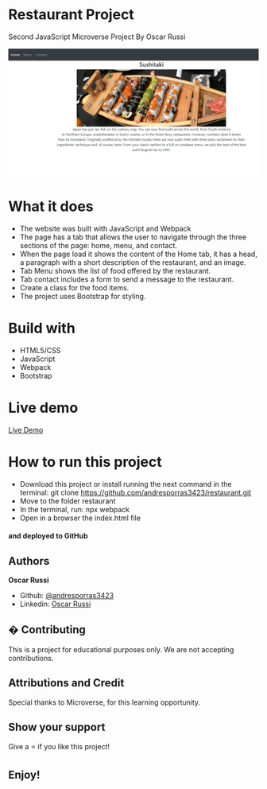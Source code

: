 # Restaurant Project

Second JavaScript Microverse Project By Oscar Russi

![screenshot](./restaurant-screenshot.png)


# What it does

- The website was built with JavaScript and Webpack
- The page has a tab that allows the user to navigate through the three sections of the page: home, menu, and contact.
- When the page load it shows the content of the Home tab, it has a head, a paragraph with a short description of the restaurant, and an image.
- Tab Menu shows the list of food offered by the restaurant.
- Tab contact includes a form to send a message to the restaurant.
- Create a class for the food items.
- The project uses Bootstrap for styling.


# Build with

- HTML5/CSS
- JavaScript
- Webpack
- Bootstrap

# Live demo

[Live Demo](https://andresporras3423.github.io/restaurant/dist/index.html)

# How to run this project

- Download this project or install running the next command in the terminal: git clone https://github.com/andresporras3423/restaurant.git
- Move to the folder restaurant
- In the terminal, run: npx webpack
- Open in a browser the index.html file

#### and deployed to GitHub

## Authors

**Oscar Russi**
- Github: [@andresporras3423](https://github.com/andresporras3423/)
- Linkedin: [Oscar Russi](https://www.linkedin.com/in/oscar-andres-russi-porras)

## � Contributing

This is a project for educational purposes only. We are not accepting contributions.

## Attributions and Credit

Special thanks to Microverse, for this learning opportunity. 

## Show your support

Give a ⭐️ if you like this project!

## Enjoy!